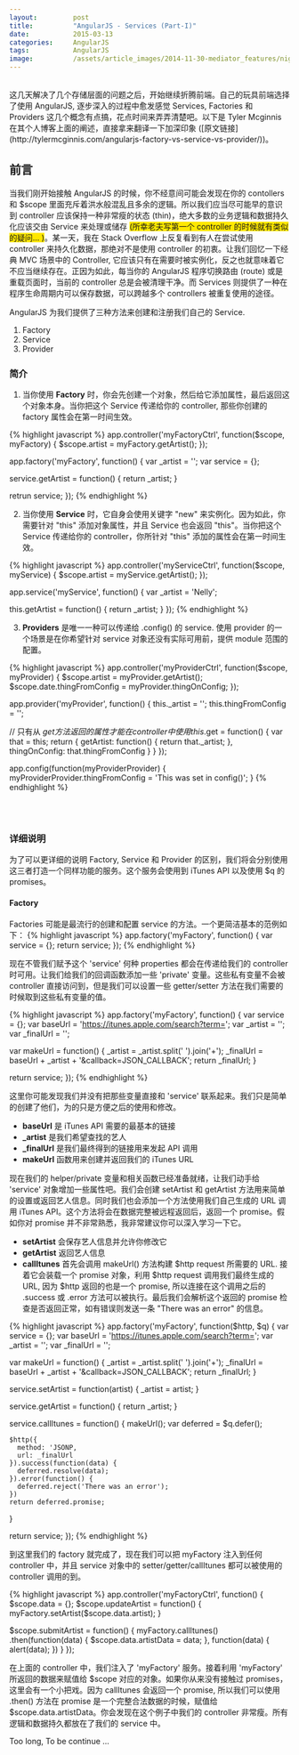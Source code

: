 ```yaml
---
layout:         post
title:          "AngularJS - Services (Part-I)"
date:           2015-03-13
categories:     AngularJS
tags:           AngularJS
image:          /assets/article_images/2014-11-30-mediator_features/night-track.JPG
---
```



<br/>
这几天解决了几个存储层面的问题之后，开始继续折腾前端。自己的玩具前端选择了使用 AngularJS, 逐步深入的过程中愈发感觉 Services, Factories 和 Providers 这几个概念有点搞，花点时间来弄弄清楚吧。以下是 Tyler Mcginnis 在其个人博客上面的阐述，直接拿来翻译一下加深印象 ([原文链接](http://tylermcginnis.com/angularjs-factory-vs-service-vs-provider/))。


## 前言
当我们刚开始接触 AngularJS 的时候，你不经意间可能会发现在你的 contollers 和 $scope 里面充斥着洪水般混乱且多余的逻辑。所以我们应当尽可能早的意识到 controller 应该保持一种非常瘦的状态 (thin)，绝大多数的业务逻辑和数据持久化应该交由 Service 来处理或储存 <span style="background-color: #FFE700;">(所幸老夫写第一个 controller 的时候就有类似的疑问... )</span>。某一天，我在 Stack Overflow 上反复看到有人在尝试使用 controller 来持久化数据，那绝对不是使用 controller 的初衷。让我们回忆一下经典 MVC 场景中的 Controller, 它应该只有在需要时被实例化，反之也就意味着它不应当继续存在。正因为如此，每当你的 AngularJS 程序切换路由 (route) 或是重载页面时，当前的 controller 总是会被清理干净。而 Services 则提供了一种在程序生命周期内可以保存数据，可以跨越多个 controllers 被重复使用的途径。


AngularJS 为我们提供了三种方法来创建和注册我们自己的 Service.

1. Factory
2. Service
3. Provider

### 简介
1. 当你使用 <strong>Factory</strong> 时，你会先创建一个对象，然后给它添加属性，最后返回这个对象本身。当你把这个 Service 传递给你的 controller, 那些你创建的 factory 属性会在第一时间生效。

{% highlight javascript %}
app.controller('myFactoryCtrl', function($scope, myFactory) {
  $scope.artist = myFactory.getArtist();
});

app.factory('myFactory', function() {
  var _artist = '';
  var service = {};

  service.getArtist = function() {
    return _artist;
  }

  retrun service;
});
{% endhighlight %}

2. 当你使用 <strong>Service</strong> 时，它自身会使用关键字 "new" 来实例化。因为如此，你需要针对 "this" 添加对象属性，并且 Service 也会返回 "this"。当你把这个 Service 传递给你的 controller，你所针对 "this" 添加的属性会在第一时间生效。

{% highlight javascript %}
app.controller('myServiceCtrl', function($scope, myService) {
  $scope.artist = myService.getArtist();
});

app.service('myService', function() {
  var _artist = 'Nelly';

  this.getArtist = function() {
    return _artist;
  }
});
{% endhighlight %}

3. <strong>Providers</strong> 是唯一一种可以传递给 .config() 的 service. 使用 provider 的一个场景是在你希望针对 service 对象还没有实际可用前，提供 module 范围的配置。

{% highlight javascript %}
app.controller('myProviderCtrl', function($scope, myProvider) {
  $scope.artist = myProvider.getArtist();
  $scope.date.thingFromConfig = myProvider.thingOnConfig;
});

app.provider('myProvider', function() {
  this._artist = '';
  this.thingFromConfig = '';

  // 只有从 $get 方法返回的属性才能在 controller 中使用
  this.$get = function() {
    var that = this;
    return {
      getArtist: function() {
        return that._artist;
      },
      thingOnConfig: that.thingFromConfig
    }
  }
});

app.config(function(myProviderProvider) {
  myProviderProvider.thingFromConfig = 'This was set in config()';
}
{% endhighlight %}

<br/><br/>

### 详细说明
为了可以更详细的说明 Factory, Service 和 Provider 的区别，我们将会分别使用这三者打造一个同样功能的服务。这个服务会使用到 iTunes API 以及使用 $q 的 promises。

#### Factory
Factories 可能是最流行的创建和配置 service 的方法。一个更简洁基本的范例如下：
{% highlight javascript %}
app.factory('myFactory', function() {
  var service = {};
  return service;
});
{% endhighlight %}

现在不管我们赋予这个 'service' 何种 properties 都会在传递给我们的 controller 时可用。让我们给我们的回调函数添加一些 'private' 变量。这些私有变量不会被 controller 直接访问到，但是我们可以设置一些 getter/setter 方法在我们需要的时候取到这些私有变量的值。

{% highlight javascript %}
app.factory('myFactory', function() {
  var service = {};
  var baseUrl = 'https://itunes.apple.com/search?term=';
  var _artist = '';
  var _finalUrl = '';

  var makeUrl = function() {
    _artist = _artist.split(' ').join('+');
    _finalUrl = baseUrl + _artist + '&callback=JSON_CALLBACK';
    return _finalUrl;
  }

  return service;
});
{% endhighlight %}

这里你可能发现我们并没有把那些变量直接和 'service' 联系起来。我们只是简单的创建了他们，为的只是方便之后的使用和修改。

- <strong>baseUrl</strong> 是 iTunes API 需要的最基本的链接
- <strong>_artist</strong> 是我们希望查找的艺人
- <strong>_finalUrl</strong> 是我们最终得到的链接用来发起 API 调用
- <strong>makeUrl</strong> 函数用来创建并返回我们的 iTunes URL

现在我们的 helper/private 变量和相关函数已经准备就绪，让我们动手给 'service' 对象增加一些属性吧。我们会创建 setArtist 和 getArtist 方法用来简单的设置或返回艺人信息。同时我们也会添加一个方法使用我们自己生成的 URL 调用 iTunes API。这个方法将会在数据完整被远程返回后，返回一个 promise。假如你对 promise 并不非常熟悉，我非常建议你可以深入学习一下它。

- <strong>setArtist</strong> 会保存艺人信息并允许你修改它
- <strong>getArtist</strong> 返回艺人信息
- <strong>callItunes</strong> 首先会调用 makeUrl() 方法构建 $http request 所需要的 URL. 接着它会装载一个 promise 对象，利用 $http request 调用我们最终生成的 URL, 因为 $http 返回的也是一个 promise, 所以连接在这个调用之后的 .success 或 .error 方法可以被执行。最后我们会解析这个返回的 promise 检查是否返回正常，如有错误则发送一条 "There was an error" 的信息。

{% highlight javascript %}
app.factory('myFactory', function($http, $q) {
  var service = {};
  var baseUrl = 'https://itunes.apple.com/search?term=';
  var _artist = '';
  var _finalUrl = '';

  var makeUrl = function() {
    _artist = _artist.split(' ').join('+');
    _finalUrl = baseUrl + _artist + '&callback=JSON_CALLBACK';
    return _finalUrl;
  }

  service.setArtist = function(artist) {
    _artist = artist;
  }

  service.getArtist = function() {
    return _artist;
  }

  service.callItunes = function() {
    makeUrl();
    var deferred = $q.defer();

    $http({
      method: 'JSONP,
      url: _finalUrl
    }).success(function(data) {
      deferred.resolve(data);
    }).error(function() {
      deferred.reject('There was an error');
    })
    return deferred.promise;
  }

  return service;
});
{% endhighlight %}

到这里我们的 factory 就完成了，现在我们可以把 myFactory 注入到任何 controller 中，并且 service 对象中的 setter/getter/callItunes 都可以被使用的 controller 调用的到。

{% highlight javascript %}
app.controller('myFactoryCtrl', function() {
  $scope.data = {};
  $scope.updateArtist = function() {
    myFactory.setArtist($scope.data.artist);
  }

  $scope.submitArtist = function() {
    myFactory.callItunes()
      .then(function(data) {
        $scope.data.artistData = data;
      }, function(data) {
        alert(data);
      })
  }
});

在上面的 controller 中，我们注入了 'myFactory' 服务。接着利用 'myFactory' 所返回的数据来赋值给 $scope 对应的对象。如果你从来没有接触过 promises，这里会有一个小把戏。因为 callItunes 会返回一个 promise, 所以我们可以使用 .then() 方法在 promise 是一个完整合法数据的时候，赋值给 $scope.data.artistData。你会发现在这个例子中我们的 controller 非常瘦。所有逻辑和数据持久都放在了我们的 service 中。

Too long, To be continue ...

